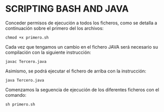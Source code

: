 #  SCRIPTING BASH AND JAVA
Conceder permisos de ejecución a todos los ficheros, como se detalla a continuación sobre el primero del los archivos:

```chmod +x primero.sh```


Cada vez que tengamos un cambio en el fichero JAVA será necesario su compilación con la siguiente instrucción:

```javac Tercero.java ```

Asimismo, se podrá ejecutar el fichero de arriba con la instrucción:

```java Tercero.java```

Comenzamos la seguencia de ejecución de los diferentes ficheros con el comando:

```sh primero.sh```
